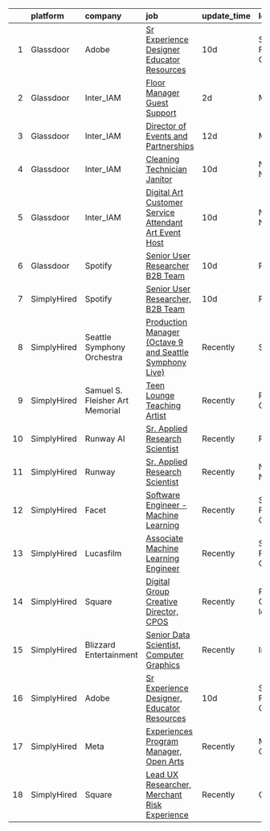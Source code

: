 

|    | platform    | company                         | job                                                                                                                                                                                                                                                                                                                           | update_time   | location                  |
|---:|:------------|:--------------------------------|:------------------------------------------------------------------------------------------------------------------------------------------------------------------------------------------------------------------------------------------------------------------------------------------------------------------------------|:--------------|:--------------------------|
|  1 | Glassdoor   | Adobe                           | [Sr Experience Designer  Educator Resources](https://www.glassdoor.com/partner/jobListing.htm?pos=106&ao=1136043&s=58&guid=000001839caae16b8aedf5327e50f9f5&src=GD_JOB_AD&t=SR&vt=w&cs=1_573e8d56&cb=1664780788247&jobListingId=1008155725844&jrtk=3-0-1geealocp2inj001-1geealod9ghr2800-02b01fd7e9d801e6-)                   | 10d           | San Francisco, CA         |
|  2 | Glassdoor   | Inter_IAM                       | [Floor Manager   Guest Support](https://www.glassdoor.com/partner/jobListing.htm?pos=101&ao=1136043&s=58&guid=000001839caae16b8aedf5327e50f9f5&src=GD_JOB_AD&t=SR&vt=w&ea=1&cs=1_ab799be3&cb=1664780788247&jobListingId=1008173048006&jrtk=3-0-1geealocp2inj001-1geealod9ghr2800-6baa922eff9a97fd-)                           | 2d            | Manhattan                 |
|  3 | Glassdoor   | Inter_IAM                       | [Director of Events and Partnerships](https://www.glassdoor.com/partner/jobListing.htm?pos=102&ao=1136043&s=58&guid=000001839caae16b8aedf5327e50f9f5&src=GD_JOB_AD&t=SR&vt=w&ea=1&cs=1_4e488d89&cb=1664780788247&jobListingId=1008150519063&jrtk=3-0-1geealocp2inj001-1geealod9ghr2800-705fcb3a3a47fd0a-)                     | 12d           | Manhattan                 |
|  4 | Glassdoor   | Inter_IAM                       | [Cleaning Technician   Janitor](https://www.glassdoor.com/partner/jobListing.htm?pos=103&ao=1136043&s=58&guid=000001839caae16b8aedf5327e50f9f5&src=GD_JOB_AD&t=SR&vt=w&ea=1&cs=1_54834a5c&cb=1664780788247&jobListingId=1008156950790&jrtk=3-0-1geealocp2inj001-1geealod9ghr2800-56ff69230273e933-)                           | 10d           | New York, NY              |
|  5 | Glassdoor   | Inter_IAM                       | [Digital Art Customer Service Attendant   Art Event Host](https://www.glassdoor.com/partner/jobListing.htm?pos=104&ao=1136043&s=58&guid=000001839caae16b8aedf5327e50f9f5&src=GD_JOB_AD&t=SR&vt=w&ea=1&cs=1_247841d0&cb=1664780788247&jobListingId=1008155713058&jrtk=3-0-1geealocp2inj001-1geealod9ghr2800-d2065aeaa8e424f8-) | 10d           | New York, NY              |
|  6 | Glassdoor   | Spotify                         | [Senior User Researcher  B2B Team](https://www.glassdoor.com/partner/jobListing.htm?pos=105&ao=1136043&s=58&guid=000001839caae16b8aedf5327e50f9f5&src=GD_JOB_AD&t=SR&vt=w&cs=1_33ccf95c&cb=1664780788247&jobListingId=1008156696008&jrtk=3-0-1geealocp2inj001-1geealod9ghr2800-e4fc1c9976fb5d46-)                             | 10d           | Remote                    |
|  7 | SimplyHired | Spotify                         | [Senior User Researcher, B2B Team](https://www.simplyhired.com/job/-NU0kTZXtQdttxmJx6gIBTEXHzZymydZOX5IHkHj1VHBZZjBgYlpVw?q=generative+artist)                                                                                                                                                                                | 10d           | Remote                    |
|  8 | SimplyHired | Seattle Symphony Orchestra      | [Production Manager (Octave 9 and Seattle Symphony Live)](https://www.simplyhired.com/job/EmzoUw66pCk-9UW-HBP8ZAj58sGUeK2icPLSmRY2FaAsT-bxOniocw?q=generative+artist)                                                                                                                                                         | Recently      | Seattle, WA               |
|  9 | SimplyHired | Samuel S. Fleisher Art Memorial | [Teen Lounge Teaching Artist](https://www.simplyhired.com/job/qnXn4WrCeZOmclRFglADPuf4ZyDBOl3oaqVT9Ky6uMo4o9F1qQ7kKQ?q=generative+artist)                                                                                                                                                                                     | Recently      | Philadelphia County, PA   |
| 10 | SimplyHired | Runway AI                       | [Sr. Applied Research Scientist](https://www.simplyhired.com/job/QJIyeSnAdk_J2V7YtHgWH-0r3thnGAttzhBLFB-1tdlN3QoX4cNWeg?q=generative+artist)                                                                                                                                                                                  | Recently      | Remote                    |
| 11 | SimplyHired | Runway                          | [Sr. Applied Research Scientist](https://www.simplyhired.com/job/9tTkkFY-eqZyrdSvCvKWNVfqWkVH8Svjc_29lorXXalIjfC-nAq1EA?q=generative+artist)                                                                                                                                                                                  | Recently      | New York, NY              |
| 12 | SimplyHired | Facet                           | [Software Engineer - Machine Learning](https://www.simplyhired.com/job/rRl7LpYqGiIowLAwzbrNzMgXtXTFbKgtp-z9fo66PKEqX4Q6nYlO_w?q=generative+artist)                                                                                                                                                                            | Recently      | San Francisco, CA         |
| 13 | SimplyHired | Lucasfilm                       | [Associate Machine Learning Engineer](https://www.simplyhired.com/job/NHCbzWRQ1XQtyychoSUQiroJNEZKRqDcszy7P2TGP2ughvn0n-RGgA?q=generative+artist)                                                                                                                                                                             | Recently      | San Francisco, CA         |
| 14 | SimplyHired | Square                          | [Digital Group Creative Director, CPOS](https://www.simplyhired.com/job/UC50gl2XXZaJ7Z9JD_DIcLw_Pu35gfF2lG5kVzZgnYhfbSRIrvTrdw?q=generative+artist)                                                                                                                                                                           | Recently      | Portland, OR +2 locations |
| 15 | SimplyHired | Blizzard Entertainment          | [Senior Data Scientist, Computer Graphics](https://www.simplyhired.com/job/FiskW-Gz-FCAVeSnphMRdyWJsI2KrVP0qig6JTACI2hq1lHJkEOfoA?q=generative+artist)                                                                                                                                                                        | Recently      | Irvine, CA                |
| 16 | SimplyHired | Adobe                           | [Sr Experience Designer, Educator Resources](https://www.simplyhired.com/job/QWlQTLNf5Dj_g1OihY5iIYX-GzYE3cnQJk0m2mXB9nr9kbXD8eEclg?q=generative+artist)                                                                                                                                                                      | 10d           | San Francisco, CA         |
| 17 | SimplyHired | Meta                            | [Experiences Program Manager, Open Arts](https://www.simplyhired.com/job/39LFdVDZkOVzjzuKxDh39-uXR6pKfcGOkABaQ3gkkuENYK4d0Gs1Og?q=generative+artist)                                                                                                                                                                          | Recently      | Menlo Park, CA            |
| 18 | SimplyHired | Square                          | [Lead UX Researcher, Merchant Risk Experience](https://www.simplyhired.com/job/BoxhvgbSJd3MMd95RuN5ES6kCuyWjwD1nKe0vLiKtLuhOQaW1uppYQ?q=generative+artist)                                                                                                                                                                    | Recently      | Oregon                    |